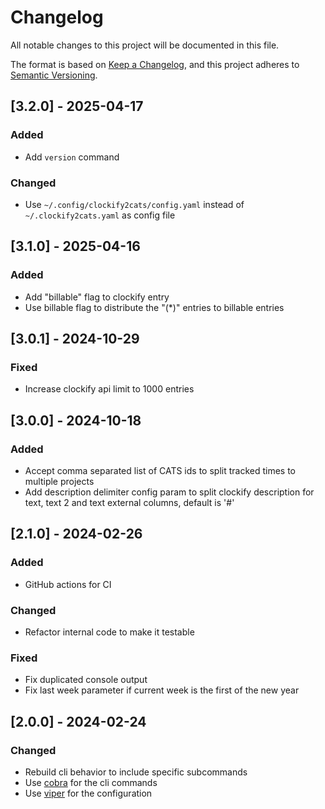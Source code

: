 # Changelog

All notable changes to this project will be documented in this file.

The format is based on [Keep a Changelog](https://keepachangelog.com/en/1.0.0/),
and this project adheres to [Semantic Versioning](https://semver.org/spec/v2.0.0.html).

## [3.2.0] - 2025-04-17

### Added

- Add `version` command

### Changed

- Use `~/.config/clockify2cats/config.yaml` instead of `~/.clockify2cats.yaml` as config file

## [3.1.0] - 2025-04-16

### Added

- Add "billable" flag to clockify entry
- Use billable flag to distribute the "(*)" entries to billable entries

## [3.0.1] - 2024-10-29

### Fixed

- Increase clockify api limit to 1000 entries

## [3.0.0] - 2024-10-18

### Added

- Accept comma separated list of CATS ids to split tracked times to multiple projects
- Add description delimiter config param to split clockify description for text, text 2 and text external columns, default is '#'

## [2.1.0] - 2024-02-26

### Added

- GitHub actions for CI

### Changed

- Refactor internal code to make it testable

### Fixed

- Fix duplicated console output
- Fix last week parameter if current week is the first of the new year

## [2.0.0] - 2024-02-24

### Changed

- Rebuild cli behavior to include specific subcommands
- Use [cobra](https://github.com/spf13/cobra) for the cli commands
- Use [viper](https://github.com/spf13/viper) for the configuration
